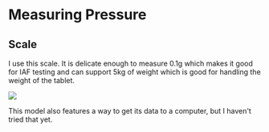# Measuring Pressure



## Scale

I use this scale. It is delicate enough to measure 0.1g which makes it good for IAF testing and can support 5kg of weight which is good for handling the weight of the tablet.

![](<../../.gitbook/assets/Screenshot 2024-04-17 215953.jpg>)

This model also features a way to get its data to a computer, but I haven't tried that yet.
